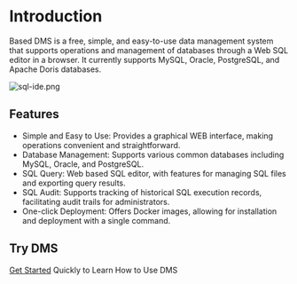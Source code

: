 # Introduction
Based DMS is a free, simple, and easy-to-use data management system that supports operations and management of databases through a Web SQL editor in a browser. It currently supports MySQL, Oracle, PostgreSQL, and Apache Doris databases.

![sql-ide.png](https://dms-web.pages.dev/static/image/sql-ide.30d7c56d.png)
## Features
- Simple and Easy to Use: Provides a graphical WEB interface, making operations convenient and straightforward.
- Database Management: Supports various common databases including MySQL, Oracle, and PostgreSQL.
- SQL Query: Web based SQL editor, with features for managing SQL files and exporting query results.
- SQL Audit: Supports tracking of historical SQL execution records, facilitating audit trails for administrators.
- One-click Deployment: Offers Docker images, allowing for installation and deployment with a single command.

## Try DMS
[Get Started](https://dms-web.pages.dev/en/document/start/quickStart) Quickly to Learn How to Use DMS